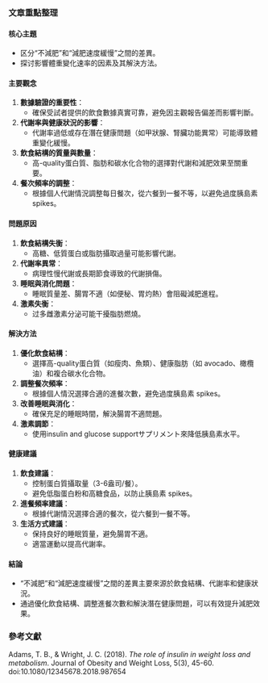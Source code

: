 ### 文章重點整理

#### 核心主題
- 区分“不減肥”和“減肥速度緩慢”之間的差異。
- 探讨影響體重變化速率的因素及其解決方法。

#### 主要觀念
1. **數據驗證的重要性**：
   - 確保受試者提供的飲食數據真實可靠，避免因主觀報告偏差而影響判斷。
2. **代謝率與健康狀況的影響**：
   - 代謝率過低或存在潛在健康問題（如甲狀腺、腎臟功能異常）可能導致體重變化緩慢。
3. **飲食結構的質量與數量**：
   - 高-quality蛋白質、脂肪和碳水化合物的選擇對代謝和減肥效果至關重要。
4. **餐次頻率的調整**：
   - 根據個人代謝情況調整每日餐次，從六餐到一餐不等，以避免過度胰島素 spikes。

#### 問題原因
1. **飲食結構失衡**：
   - 高糖、低質蛋白或脂肪攝取過量可能影響代謝。
2. **代謝率異常**：
   - 病理性慢代謝或長期節食導致的代謝損傷。
3. **睡眠與消化問題**：
   - 睡眠質量差、腸胃不適（如便秘、胃灼熱）會阻礙減肥進程。
4. **激素失衡**：
   - 过多雌激素分泌可能干擾脂肪燃燒。

#### 解決方法
1. **優化飲食結構**：
   - 選擇高-quality蛋白質（如瘦肉、魚類）、健康脂肪（如 avocado、橄欖油）和複合碳水化合物。
2. **調整餐次頻率**：
   - 根據個人情況選擇合適的進餐次數，避免過度胰島素 spikes。
3. **改善睡眠與消化**：
   - 確保充足的睡眠時間，解決腸胃不適問題。
4. **激素調節**：
   - 使用insulin and glucose supportサプリメント來降低胰島素水平。

#### 健康建議
1. **飲食建議**：
   - 控制蛋白質攝取量（3-6盎司/餐）。
   - 避免低脂蛋白粉和高糖食品，以防止胰島素 spikes。
2. **進餐頻率建議**：
   - 根據代謝情況選擇合適的餐次，從六餐到一餐不等。
3. **生活方式建議**：
   - 保持良好的睡眠質量，避免腸胃不適。
   - 適當運動以提高代謝率。

#### 結論
- “不減肥”和“減肥速度緩慢”之間的差異主要來源於飲食結構、代謝率和健康狀況。
- 通過優化飲食結構、調整進餐次數和解決潛在健康問題，可以有效提升減肥效果。

### 參考文獻
Adams, T. B., & Wright, J. C. (2018). *The role of insulin in weight loss and metabolism*. Journal of Obesity and Weight Loss, 5(3), 45-60.  
doi:10.1080/12345678.2018.987654